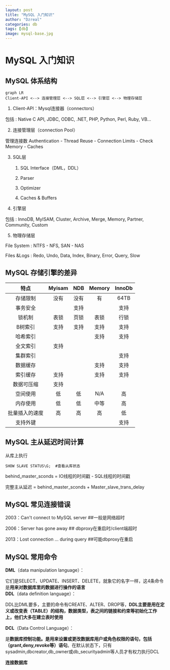 ```yaml
---
layout: post
title: "MySQL 入门知识"
author: "Dzreal"
categories: db
tags: [db]
image: mysql-base.jpg
---
```

# MySQL 入门知识

## MySQL 体系结构

```
graph LR
Client-API <--> 连接管理层 <--> SQL层 <--> 引擎层 <--> 物理存储层
```

1. Client-API：Mysql连接器（connectors）  

包括 : Native C API, JDBC, ODBC, .NET, PHP, Python, Perl, Ruby, VB...

2. 连接管理层（connection Pool）  

管理连接数
Authentication - Thread Reuse - Connection Limits - Check Memory - Caches

3. SQL层  

    1. SQL Interface（DML，DDL）  

    2. Parser  

    3. Optimizer  

    4. Caches & Buffers

4. 引擎层

包括 : InnoDB, MyISAM, Cluster, Archive, Merge, Memory, Partner, Community, Custom

5. 物理存储层

File System : NTFS - NFS, SAN - NAS

Files &Logs : Redo, Undo, Data, Index, Binary, Error, Query, Slow 


## MySQL 存储引擎的差异

特点 | Myisam | NDB | Memory |InnoDb
:-:  | :-: | :-: | :-: | :-:
存储限制 | 没有 | 没有 | 有 | 64TB 
事务安全 |      | 支持 |     | 支持
锁机制   | 表锁 | 页锁 | 表锁 | 行锁
B树索引  | 支持 | 支持 | 支持 | 支持
哈希索引 |      |      | 支持 | 支持
全文索引 | 支持 |      |      | 
集群索引 |      |      |      | 支持
数据缓存 |      |      | 支持 | 支持
索引缓存 | 支持 |      | 支持 | 支持
数据可压缩 | 支持 |    |      |     
空间使用 |  低  |  低  |  N/A | 高    
内存使用 |  低  |  低  |  中等 | 高    
批量插入的速度 | 高  | 高  | 高  | 低 
支持外键 |      |      |      | 支持    


## MySQL 主从延迟时间计算

从库上执行
```
SHOW SLAVE STATUS\G;  #查看从库状态
```

behind_master_sconds = IO线程的时间戳 - SQL线程的时间戳

完整主从延迟 = behind_master_sconds + Master_slave_trans_delay

## MySQL 常见连接错误  

2003：Can't connect to MySQL server ##一般是网络超时  

2006：Server has gone away ## dbproxy在重启时/client端超时  

2013：Lost connection … during query ##可能dbproxy在重启


## MySQL 常用命令

**DML**（data manipulation language）：   

它们是SELECT、UPDATE、INSERT、DELETE，就象它的名字一样，这4条命令是**用来对数据库里的数据进行操作的语言**  
**DDL**（data definition language）：  

DDL比DML要多，主要的命令有CREATE、ALTER、DROP等，**DDL主要是用在定义或改变表（TABLE）的结构，数据类型，表之间的链接和约束等初始化工作上，他们大多在建立表时使用**   

**DCL**（Data Control Language）：  

是**数据库控制功能。是用来设置或更改数据库用户或角色权限的语句，包括（grant,deny,revoke等）语句**。在默认状态下，只有sysadmin,dbcreator,db_owner或db_securityadmin等人员才有权力执行DCL

**连接数据库**

